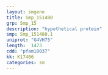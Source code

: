 ```yaml
---
layout: smgene
title: Smp_151480
grp: Smp_15
description: "hypothetical protein"
smp: Smp_151480.1
uniprot: "G4VH75"
length:  1473
cdd: "pfam10037"
kk: K17406
categories: sm
---
```

